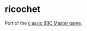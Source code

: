 # ricochet

Port of the [classic BBC Master game](https://en.wikipedia.org/wiki/Ricochet_(1989_video_game)).
